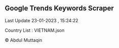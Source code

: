 

## Google Trends Keywords Scraper 
 
Last Update 23-01-2023 , 15:24:22

Country List :
VIETNAM.json



© Abdul Muttaqin 
